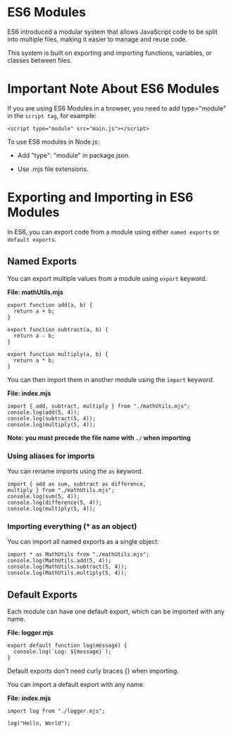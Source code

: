 # ES6 Modules

ES6 introduced a modular system that allows JavaScript code to be split into multiple files, making it easier to manage and reuse code.

This system is built on exporting and importing functions, variables, or classes between files.

# Important Note About ES6 Modules

If you are using ES6 Modules in a browser, you need to add type="module" in the `script tag`, for example:

```
<script type="module" src="main.js"></script>
```

To use ES6 modules in Node.js:

- Add "type": "module" in package.json.

- Use .mjs file extensions.


# Exporting and Importing in ES6 Modules

In ES6, you can export code from a module using either `named exports` or `default exports`.

## Named Exports

You can export multiple values from a module using `export` keyword.

__File: mathUtils.mjs__

```
export function add(a, b) {
  return a + b;
}

export function subtract(a, b) {
  return a - b;
}

export function multiply(a, b) {
  return a * b;
}
```

You can then import them in another module using the `import` keyword.

__File: index.mjs__

```
import { add, subtract, multiply } from "./mathUtils.mjs";
console.log(add(5, 4));
console.log(subtract(5, 4));
console.log(multiply(5, 4));
```

__Note: you must precede the file name with `./` when importing__

### Using aliases for imports

You can rename imports using the `as` keyword.

```
import { add as sum, subtract as difference, 
multiply } from "./mathUtils.mjs";
console.log(sum(5, 4));
console.log(difference(5, 4));
console.log(multiply(5, 4));
```

### Importing everything (* as an object)

You can import all named exports as a single object:


```
import * as MathUtils from "./mathUtils.mjs";
console.log(MathUtils.add(5, 4));
console.log(MathUtils.subtract(5, 4));
console.log(MathUtils.multiply(5, 4));
```

## Default Exports

Each module can have one default export, which can be imported with any name.

__File: logger.mjs__

```
export default function log(message) {
  console.log(`Log: ${message}`);
}
```

Default exports don't need curly braces {} when importing.

You can import a default export with any name.

__File: index.mjs__

```
import log from "./logger.mjs";

log("Hello, World");
```








